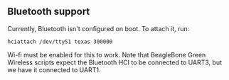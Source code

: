## Bluetooth support

Currently, Bluetooth isn't configured on boot. To attach it, run:

    hciattach /dev/ttyS1 texas 300000

Wi-fi must be enabled for this to work. Note that BeagleBone Green Wireless
scripts expect the Bluetooth HCI to be connected to UART3, but we have it
connected to UART1.
